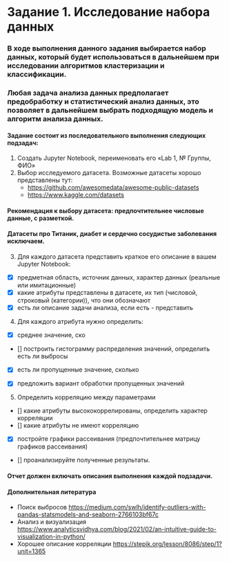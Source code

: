 # Задание 1. Исследование набора данных

### В ходе выполнения данного задания выбирается набор данных, который будет использоваться в дальнейшем при исследовании алгоритмов кластеризации и классификации. 

### Любая задача анализа данных предполагает предобработку и статистический анализ данных, это позволяет в дальнейшем выбрать подходящую модель и алгоритм анализа данных.

#### Задание состоит из последовательного выполнения следующих подзадач:

1. Создать Jupyter Notebook, переименовать его «Lab 1, № Группы, ФИО»
2. Выбор исследуемого датасета. Возможные датасеты хорошо представлены тут:
	* https://github.com/awesomedata/awesome-public-datasets
    * https://www.kaggle.com/datasets

#### Рекомендация к выбору датасета: предпочтительнее числовые данные, с разметкой.
#### Датасеты про Титаник, диабет и сердечно сосудистые заболевания исключаем.

3. Для каждого датасета представить краткое его описание в вашем Jupyter Notebook: 
- [x] предметная область, источник данных, характер данных (реальные или имитационные)
- [x] какие атрибуты представлены в датасете, их тип (числовой, строковый (категории)), что они обозначают 
- [x] есть ли описание задачи анализа, если есть - представить

4. Для каждого атрибута нужно определить:
- [x] среднее значение, ско
- [] построить гистограмму распределения значений, определить есть ли выбросы 
- [x] есть ли пропущенные значение, сколько
- [x] предложить вариант обработки пропущенных значений
   

5. Определить корреляцию между параметрами
- [] какие атрибуты высококоррелированы, определить характер корреляции 
- [] какие атрибуты не имеют корреляцию
- [x] постройте графики рассеивания (предпочтительнее матрицу графиков рассеивания)
- [] проанализируйте полученные результаты.

#### Отчет должен включать описания выполнения каждой подзадачи.
#### Дополнительная литература
* Поиск выбросов https://medium.com/swlh/identify-outliers-with-pandas-statsmodels-and-seaborn-2766103bf67c
* Анализ и визуализация https://www.analyticsvidhya.com/blog/2021/02/an-intuitive-guide-to-visualization-in-python/ 
* Хорошее описание корреляции https://stepik.org/lesson/8086/step/1?unit=1365




